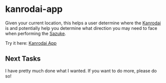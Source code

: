 # kanrodai-app

Given your current location, this helps a user determine where the [Kanrodai](http://en.tenrikyo-resource.com/wiki/Kanrodai) is and potentially help you determine what direction you may need to face when performing the [Sazuke](http://en.tenrikyo-resource.com/wiki/Sazuke).

Try it here: [Kanrodai App](https://lewdev.github.io/kanrodai-app/)

## Next Tasks
I have pretty much done what I wanted. If you want to do more, please do so!
